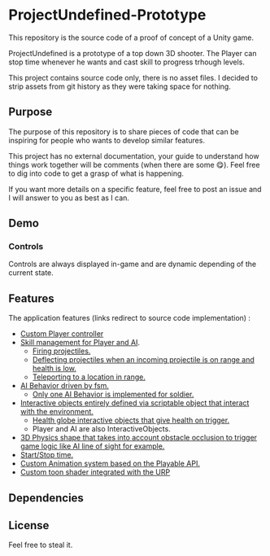 # ProjectUndefined-Prototype

This repository is the source code of a proof of concept of a Unity game.

ProjectUndefined is a prototype of a top down 3D shooter. The Player can stop time whenever he wants and cast skill to progress trhough levels.

This project contains source code only, there is no asset files. I decided to strip assets from git history as they were taking space for nothing.

## Purpose

The purpose of this repository is to share pieces of code that can be inspiring for people who wants to develop similar features.

This project has no external documentation, your guide to understand how things work together will be comments (when there are some 😋). Feel free to dig into code to get a grasp of what is happening.

If you want more details on a specific feature, feel free to post an issue and I will answer to you as best as I can.

## Demo

### Controls

Controls are always displayed in-game and are dynamic depending of the current state. 

## Features

The application features (links redirect to source code implementation) :

* [Custom Player controller](https://github.com/ldalzotto/ProjectUndefined-Prototype/tree/master/Assets/Common/PlayerObject/Lib/PlayerMovement)
* [Skill management for Player and AI](https://github.com/ldalzotto/ProjectUndefined-Prototype/tree/master/Assets/Undefined/Logic/Skill).
  * [Firing projectiles.](https://github.com/ldalzotto/ProjectUndefined-Prototype/tree/master/Assets/Undefined/Logic/Projectile) 
  * [Deflecting projectiles when an incoming projectile is on range and health is low.](https://github.com/ldalzotto/ProjectUndefined-Prototype/tree/master/Assets/Undefined/Logic/ProjectileDeflection)
  * [Teleporting to a location in range.](https://github.com/ldalzotto/ProjectUndefined-Prototype/tree/master/Assets/Undefined/Logic/PlayerDash)
* [AI Behavior driven by fsm.](https://github.com/ldalzotto/ProjectUndefined-Prototype/tree/master/Assets/Common/~CoreGame/Behavior)
  * [Only one AI Behavior is implemented for soldier.](https://github.com/ldalzotto/ProjectUndefined-Prototype/tree/master/Assets/Undefined/Logic/Soldier/SoldierBehavior)
* [Interactive objects entirely defined via scriptable object that interact with the environment.](https://github.com/ldalzotto/ProjectUndefined-Prototype/tree/master/Assets/Common/InteractiveObjects)
  * [Health globe interactive objects that give health on trigger.](https://github.com/ldalzotto/ProjectUndefined-Prototype/tree/master/Assets/Undefined/Logic/HealthGlobe)
  * Player and AI are also InteractiveObjects.
* [3D Physics shape that takes into account obstacle occlusion to trigger game logic like AI line of sight for example.](https://github.com/ldalzotto/ProjectUndefined-Prototype/tree/master/Assets/Common/RangeObjects)
* [Start/Stop time.](https://github.com/ldalzotto/ProjectUndefined-Prototype/tree/master/Assets/Common/TimeManagement)
* [Custom Animation system based on the Playable API.](https://github.com/ldalzotto/ProjectUndefined-Prototype/tree/master/Assets/Common/AnimatorPlayable)
* [Custom toon shader integrated with the URP](https://github.com/ldalzotto/ProjectUndefined-Prototype/tree/master/Assets/_Shader/ToonUnlit)

## Dependencies


## License

Feel free to steal it.
